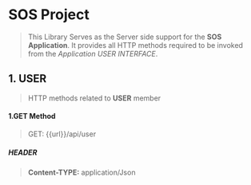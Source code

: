 # SOS Project
>This Library Serves as the Server side support 
>for the **SOS Application**. It provides all HTTP 
>methods required to be invoked from the *Application USER INTERFACE*.

##  1. USER
>HTTP methods related to **USER** member

####  1.GET Method
>GET: {{url}}/api/user

##### HEADER
> **Content-TYPE:** application/Json





